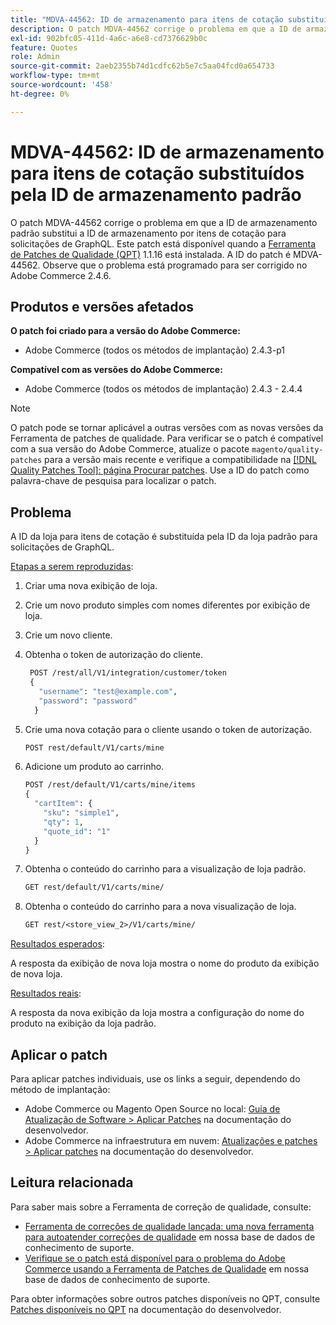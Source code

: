 ```yaml
---
title: "MDVA-44562: ID de armazenamento para itens de cotação substituídos pela ID de armazenamento padrão"
description: O patch MDVA-44562 corrige o problema em que a ID de armazenamento padrão substitui a ID de armazenamento por itens de cotação para solicitações de GraphQL. Este patch está disponível quando a [Ferramenta de correções de qualidade (QPT)](/help/announcements/adobe-commerce-announcements/magento-quality-patches-released-new-tool-to-self-serve-quality-patches.md) 1.1.16 está instalada. A ID do patch é MDVA-44562. Observe que o problema está programado para ser corrigido no Adobe Commerce 2.4.6.
exl-id: 902bfc05-411d-4a6c-a6e8-cd7376629b0c
feature: Quotes
role: Admin
source-git-commit: 2aeb2355b74d1cdfc62b5e7c5aa04fcd0a654733
workflow-type: tm+mt
source-wordcount: '458'
ht-degree: 0%

---
```


# MDVA-44562: ID de armazenamento para itens de cotação substituídos pela ID de armazenamento padrão

O patch MDVA-44562 corrige o problema em que a ID de armazenamento padrão substitui a ID de armazenamento por itens de cotação para solicitações de GraphQL. Este patch está disponível quando a [Ferramenta de Patches de Qualidade (QPT)](/help/announcements/adobe-commerce-announcements/magento-quality-patches-released-new-tool-to-self-serve-quality-patches.md) 1.1.16 está instalada. A ID do patch é MDVA-44562. Observe que o problema está programado para ser corrigido no Adobe Commerce 2.4.6.

## Produtos e versões afetados

**O patch foi criado para a versão do Adobe Commerce:**

* Adobe Commerce (todos os métodos de implantação) 2.4.3-p1

**Compatível com as versões do Adobe Commerce:**

* Adobe Commerce (todos os métodos de implantação) 2.4.3 - 2.4.4

>[!NOTE]
>
>O patch pode se tornar aplicável a outras versões com as novas versões da Ferramenta de patches de qualidade. Para verificar se o patch é compatível com a sua versão do Adobe Commerce, atualize o pacote `magento/quality-patches` para a versão mais recente e verifique a compatibilidade na [[!DNL Quality Patches Tool]: página Procurar patches](https://experienceleague.adobe.com/tools/commerce-quality-patches/index.html). Use a ID do patch como palavra-chave de pesquisa para localizar o patch.

## Problema

A ID da loja para itens de cotação é substituída pela ID da loja padrão para solicitações de GraphQL.

<u>Etapas a serem reproduzidas</u>:

1. Criar uma nova exibição de loja.
1. Crie um novo produto simples com nomes diferentes por exibição de loja.
1. Crie um novo cliente.
1. Obtenha o token de autorização do cliente.

   ```GraphQL
    POST /rest/all/V1/integration/customer/token
    {
      "username": "test@example.com",
      "password": "password"
     }
   ```

1. Crie uma nova cotação para o cliente usando o token de autorização.

   ```GraphQL
   POST rest/default/V1/carts/mine
   ```

1. Adicione um produto ao carrinho.

   ```GraphQL
   POST /rest/default/V1/carts/mine/items
   {
     "cartItem": {
       "sku": "simple1",
       "qty": 1,
       "quote_id": "1"
     }
   }
   ```

1. Obtenha o conteúdo do carrinho para a visualização de loja padrão.

   ```GraphQL
   GET rest/default/V1/carts/mine/
   ```

1. Obtenha o conteúdo do carrinho para a nova visualização de loja.

   ```GraphQL
   GET rest/<store_view_2>/V1/carts/mine/
   ```

<u>Resultados esperados</u>:

A resposta da exibição de nova loja mostra o nome do produto da exibição de nova loja.

<u>Resultados reais</u>:

A resposta da nova exibição da loja mostra a configuração do nome do produto na exibição da loja padrão.

## Aplicar o patch

Para aplicar patches individuais, use os links a seguir, dependendo do método de implantação:

* Adobe Commerce ou Magento Open Source no local: [Guia de Atualização de Software > Aplicar Patches](https://experienceleague.adobe.com/en/docs/commerce-operations/tools/quality-patches-tool/usage) na documentação do desenvolvedor.
* Adobe Commerce na infraestrutura em nuvem: [Atualizações e patches > Aplicar patches](https://experienceleague.adobe.com/en/docs/commerce-cloud-service/user-guide/develop/upgrade/apply-patches) na documentação do desenvolvedor.

## Leitura relacionada

Para saber mais sobre a Ferramenta de correção de qualidade, consulte:

* [Ferramenta de correções de qualidade lançada: uma nova ferramenta para autoatender correções de qualidade](/help/announcements/adobe-commerce-announcements/magento-quality-patches-released-new-tool-to-self-serve-quality-patches.md) em nossa base de dados de conhecimento de suporte.
* [Verifique se o patch está disponível para o problema do Adobe Commerce usando a Ferramenta de Patches de Qualidade](/help/support-tools/patches-available-in-qpt-tool/check-patch-for-magento-issue-with-magento-quality-patches.md) em nossa base de dados de conhecimento de suporte.

Para obter informações sobre outros patches disponíveis no QPT, consulte [Patches disponíveis no QPT](https://experienceleague.adobe.com/tools/commerce-quality-patches/index.html) na documentação do desenvolvedor.
